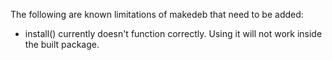 The following are known limitations of makedeb that need to be added:

- install() currently doesn't function correctly. Using it will not work inside the built package.
